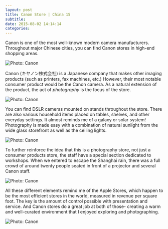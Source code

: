 ```yaml
---
layout: post
title: Canon Store | China 15
subtitle:
date: 2015-08-02 14:14:14
categories: 
---
```


Canon is one of the most well-known modern camera manufacturers. Throughout major Chinese cities, you can find Canon stores in high-end shopping areas.

<img alt="Photo: Canon" src="http://brianmlin.com/Images/2015.08.02/front.jpg" style="max-width:630px;">

Canon (キヤノン株式会社) is a Japanese company that makes other imaging products (such as printers, fax machines, etc.) However, their most notable consumer product would be the Canon camera. As a natural extension of the product, the act of *photography* is the focus of the store.

<img alt="Photo: Canon" src="http://brianmlin.com/Images/2015.08.02/canon3.jpg" style="max-width:630px;">

You can find DSLR cameras mounted on stands throughout the store. There are also various household items placed on tables, shelves, and other everyday settings. It almost reminds me of a galaxy or solar system! Photography is made easy with a combination of natural sunlight from the wide glass storefront as well as the ceiling lights.

<img alt="Photo: Canon" src="http://brianmlin.com/Images/2015.08.02/print.jpg" style="max-width:630px;">

To further reinforce the idea that this is a photography store, not just a consumer products store, the staff have a special section dedicated to workshops. When we entered to escape the Shanghai rain, there was a full crowd of around twenty people seated in front of a projector and several Canon staff.

<img alt="Photo: Canon" src="http://brianmlin.com/Images/2015.08.02/table.jpg" style="max-width:630px;">

All these different elements remind me of the Apple Stores, which happen to be the most efficient stores in the world, measured in revenue per square foot. The key is the amount of control possible with presentation and service. And Canon stores do a great job at both of those- creating a warm and well-curated environment that I enjoyed exploring and photographing.

<img alt="Photo: Canon" src="http://brianmlin.com/Images/2015.08.02/canon1.jpg" style="max-width:630px;">
